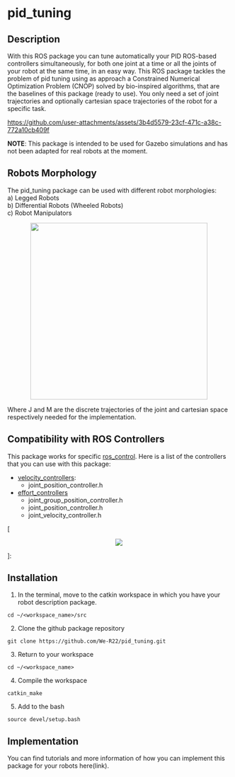 # pid_tuning

## Description
With this ROS package you can tune automatically your PID ROS-based controllers simultaneously, for both one joint at a time or all the joints of your robot at the same time, in an easy way. This ROS package tackles the problem of pid tuning using as approach a Constrained Numerical Optimization Problem (CNOP) solved by bio-inspired algorithms, that are the baselines of this package (ready to use).
You only need a set of joint trajectories and optionally cartesian space trajectories of the robot for a specific task. 

https://github.com/user-attachments/assets/3b4d5579-23cf-471c-a38c-772a10cb409f

**NOTE**: This package is intended to be used for Gazebo simulations and has not been adapted for real robots at the moment.

## Robots Morphology
The pid_tuning package can be used with different robot morphologies: 
</br>a) Legged Robots
</br>b) Differential Robots (Wheeled Robots)
</br>c) Robot Manipulators

<p align="center">
<img src="https://user-images.githubusercontent.com/78234785/171198689-625696f3-718c-4b88-835d-449f85a59914.png" width="400" height="400"> 
</p>

Where J and M are the discrete trajectories of the joint and cartesian space respectively needed for the implementation.

## Compatibility with ROS Controllers
This package works for specific [ros_control](http://wiki.ros.org/ros_control). Here is a list of the controllers that you can use with this package:

* [velocity_controllers](https://github.com/ros-controls/ros_controllers/tree/melodic-devel/velocity_controllers/include/velocity_controllers):
  * joint_position_controller.h
* [effort_controllers](https://github.com/ros-controls/ros_controllers/tree/melodic-devel/effort_controllers/include/effort_controllers)
  * joint_group_position_controller.h
  * joint_position_controller.h
  * joint_velocity_controller.h

[<p align="center">
<img src="https://user-images.githubusercontent.com/105941180/172005039-65aca53e-85b2-4caf-a0c5-d22c16dea5de.png"> 
</p>]:

## Installation
1. In the terminal, move to the catkin workspace in which you have your robot description package.
 ```
 cd ~/<workspace_name>/src
 ```
2. Clone the github package repository
```
git clone https://github.com/We-R22/pid_tuning.git
```
3. Return to your workspace
```
cd ~/<workspace_name>
```
4. Compile the workspace
```
catkin_make
```
5. Add to the bash
```
source devel/setup.bash
```

## Implementation
You can find tutorials and more information of how you can implement this package for your robots here(link).

